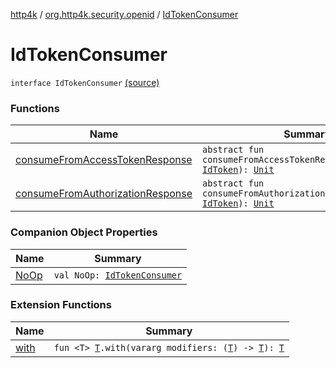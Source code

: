 [http4k](../../index.md) / [org.http4k.security.openid](../index.md) / [IdTokenConsumer](./index.md)

# IdTokenConsumer

`interface IdTokenConsumer` [(source)](https://github.com/http4k/http4k/blob/master/http4k-security-oauth/src/main/kotlin/org/http4k/security/openid/IdTokenConsumer.kt#L3)

### Functions

| Name | Summary |
|---|---|
| [consumeFromAccessTokenResponse](consume-from-access-token-response.md) | `abstract fun consumeFromAccessTokenResponse(idToken: `[`IdToken`](../-id-token/index.md)`): `[`Unit`](https://kotlinlang.org/api/latest/jvm/stdlib/kotlin/-unit/index.html) |
| [consumeFromAuthorizationResponse](consume-from-authorization-response.md) | `abstract fun consumeFromAuthorizationResponse(idToken: `[`IdToken`](../-id-token/index.md)`): `[`Unit`](https://kotlinlang.org/api/latest/jvm/stdlib/kotlin/-unit/index.html) |

### Companion Object Properties

| Name | Summary |
|---|---|
| [NoOp](-no-op.md) | `val NoOp: `[`IdTokenConsumer`](./index.md) |

### Extension Functions

| Name | Summary |
|---|---|
| [with](../../org.http4k.core/with.md) | `fun <T> `[`T`](../../org.http4k.core/with.md#T)`.with(vararg modifiers: (`[`T`](../../org.http4k.core/with.md#T)`) -> `[`T`](../../org.http4k.core/with.md#T)`): `[`T`](../../org.http4k.core/with.md#T) |
